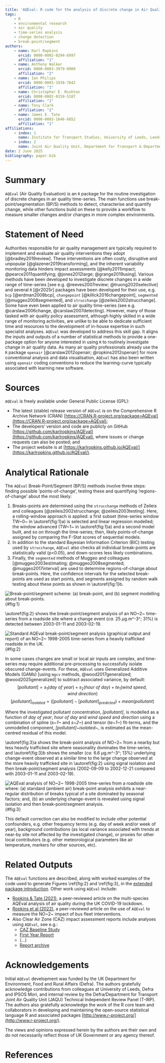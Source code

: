```yaml
---
title: 'AQEval: R code for the analysis of discrete change in Air Quality time-series'
tags: 
    - R
    - environmental research
    - air quality
    - time-series analysis 
    - change detection 
    - break-point/segment
authors:
    - name: Karl Ropkins
      orcid: 0000-0002-0294-6997
      affiliation: "1"
    - name: Anthony Walker
      orcid: 0000-0003-3979-0989
      affiliation: "2"
    - name: Ian Philips
      orcid: 0000-0003-1938-7842
      affiliation: "1"
    - name: Christopher E. Rushton
      orcid: 0000-0002-0159-5187
      affiliation: "1"
    - name: Tony Clark
      affiliation: "2"
    - name: James E. Tate
      orcid: 0000-0003-1646-6852
      affiliation: "1"
affiliations:
    - index: 1
      name: Institute for Transport Studies, University of Leeds, Leeds, LS2 9JT, UK
    - index: 2
      name: Joint Air Quality Unit, Department for Transport & Department for Environment, Food and Rural Affairs, Marsham Street London, SW1P 4DF, UK
date: 2 June 2025
bibliography: paper.bib
---
```


# Summary

`AQEval` (Air Quality Evaluation) is an `R` package for the routine investigation 
of discrete changes in air quality time-series. The main functions use 
break-point/segmentation (BP/S) methods to detect, characterise and quantify change, 
while other functions build on these to provide a workflow to measure smaller changes 
and/or changes in more complex environments. 

# Statement of Need

Authorities responsible for air quality management are typically required to implement and 
evaluate air quality interventions they adopt [@bradley2019review]. These interventions 
are often costly, disruptive and unpopular [@glazener2019transforming], and the inherent 
variability monitoring data hinders impact assessments 
[@kelly2011impact; @pearce2011quantifying; @jones2012large; @grange2019using]. Various methods 
have been developed to investigate discrete changes in a wide range of time-series 
[see e.g. @reeves2007review; @truong2020selective] and several `R` [@r2025r] packages have 
been developed for their use, e.g. `bcp` [@erdman2008bcp], `changepoint` [@killick2016changepoint], 
`segmented` [@muggeo2008segmented], and `strucchange` [@zeileis2002strucchange]. Some have even 
been applied to air quality time-series (see e.g. @carslaw2006change, @carslaw2007detecting). 
However, many of those tasked with air quality policy assessment, although highly skilled in a 
wide range of monitoring activities, are unlike to be able to dedicate sufficient time and resources 
to the development of in-house expertise in such specialist analyses. `AQEval` was developed to 
address this skill gap. It aligns the inputs and outputs of a number of statistical methods to 
provide a one-package option for anyone interested in using `R` to routinely investigate change 
in air quality data. As many air quality professionals already use the `R` package `openair` 
[@carslaw2012openair; @ropkins2012openair] for more conventional analysis and data visualisation, 
`AQEval` has also been written using `openair` coding conventions to reduce the learning-curve 
typically associated with learning new software. 

# Sources

`AQEval` is freely available under General Public License (GPL): 

-	The latest (stable) release version of `AQEval` is on the Comprehensive R Archive Network (CRAN) 
[https://CRAN.R-project.org/package=AQEval](https://CRAN.R-project.org/package=AQEval); 
-	The developers’ version and code are publicly on GitHub 
[https://github.com/karlropkins/AQEval](https://github.com/karlropkins/AQEval), where issues or change 
requests can also be posted; and 
-	The project website is at [https://karlropkins.github.io/AQEval/](https://karlropkins.github.io/AQEval/).

# Analytical Rationale

The `AQEval` Break-Point/Segment (BP/S) methods involve three steps: finding possible ‘points-of-change’, 
testing these and quantifying ‘regions-of-change’ about the most likely:  

1. Breaks-points are determined using the `strucchange` methods of Zeileis and colleagues 
   [@zeileis2002strucchange; @zeileis2003testing]. Here, a rolling-window approach is applied: 
   a first subset (time-series window TW~0~ in \autoref{fig:1}a) is selected and linear 
   regression modelled; the window advanced (TW~1~ in \autoref{fig:1}a) and a second 
   model built, and so on through the time-series; then, likely points-of-change 
   assigned by comparing the F-Stat scores of sequential models. 
2. In addition to the standard Bayesian Information Criterion (BIC) testing used by `strucchange`, 
   `AQEval` also checks all individual break-points are statistically valid (p<0.05), and down-scores 
   less likely combinations. 
3. Finally, the `segmented` methods of Muggeo and colleagues [@muggeo2003estimating; @muggeo2008segmented; 
   @muggeo2017interval] are used to determine regions-of-change about break-points. Here, the confidence 
   intervals for the selected break-points are used as start points, and segments assigned 
   by random walk testing about these points as shown in \autoref{fig:1}b. 

![Break-point/segment scheme: (a) break-point, and (b) segment modelling about break-points.](assets/figure_1.png){#fig:1} 

\autoref{fig:2} shows the break-point/segment analysis of an NO~2~ time-series from a roadside site 
where a change event (*ca.* 25 $\mu$g.m^-3^; 31%) is detected between 2003-01-11 and 2003-02-19. 

![Standard AQEval break-point/segment analysis (graphical output and report) of an NO~2~ 1998-2005 time-series from a heavily trafficked roadside in the UK.](assets/figure_2.png){#fig:2}  

In some cases changes are small or local air inputs are complex, and time-series may require additional 
pre-processing to successfully isolate obscured change-events. For these, `AQEval` uses Generalized 
Additive Models (GAMs) [using `mgcv` methods, @wood2017generalized; @wood2025generalized] to 
subtract associated variance, by default: 
$$[pollutant] = s_1(day~of~year) + s_2(hour~of~day) + te_1(wind~speed,wind~direction)$$
$$[pollutant]_{isolated} = ([pollutant] - [pollutant]_{predicted}) + mean(pollutant)$$

Where the investigated pollutant concentration, *[pollutant]*, is modelled as a function of 
*day of year*, *hour of day* and *wind speed* and *direction* using a combination of spline 
(*s~1~* and *s~2~*) and tensor (*te~1~*) fit-terms, and the unmodelled component, 
*[pollutant]~isolated~*, is estimated as the mean-centred residual of this model. 

\autoref{fig:3}a shows the break-point analysis of NO~2~ from a nearby but 
less heavily trafficked site where seasonality dominates the time-series, and \autoref{fig:3}b shows the 
smaller (*ca.* 6.6 $\mu$g.m^-3^; 13%) underlying change-event observed at a similar 
time to the large change observed at the more heavily trafficked site in \autoref{fig:2} using 
signal isolation and then break-point/segment analysis (2002-09-09 to 2002-12-21 compared with 
2003-01-11 and 2003-02-19).  
  
![AQEval analysis of NO~2~ 1998-2005 time-series from a roadside site where: (a) standard (ambient air) break-point analysis exhibits a near-regular distribution of breaks typical of a site dominated by seasonal factors; and, (b) an underlying change-event is revealed using signal isolation and then break-point/segment analysis.](assets/figure_3.png){#fig:3}

This default correction can also be modified to include other potential confounders, e.g. other 
frequency terms (e.g. day of week and/or week of year), background contributions (as 
local variance associated with trends at near-by site not affected by the investigated change), 
or proxies for other local contributors (e.g. other meteorological parameters like air temperature, 
markers for other sources, etc). 

# Related Outputs 

The `AQEval` functions are described, along with worked examples of the code used to generate 
Figures \ref{fig:2} and \ref{fig:3}, in the [extended package introduction](https://karlropkins.github.io/AQEval/articles/AQEval_Intro_Preprint.pdf). 
Other work using `AQEval` include:

-	[Ropkins & Tate (2021)](https://doi.org/10.1016/j.scitotenv.2020.142374), a peer-reviewed article 
  on the multi-species AQEval analysis of air quality during the UK COVID-19 lockdown. 
-	[Ropkins et al (2022)](https://doi.org/10.1039/D1EA00073J), a peer-reviewed article on 
  the use of `AQEval` to measure the NO~2~ impact of bus fleet interventions. 
-	Also Clear Air Zone (CAZ) impact assessment reports include analyses using `AQEval`, see e.g.: 
    - [CAZ Baseline Study](https://www.ipsos.com/sites/default/files/ct/publication/documents/2021-02/15012_localno2plans-baselineresearchfindings.pdf) 
    - [First Year Report](https://www.ipsos.com/sites/default/files/ct/news/documents/2022-05/local-no2-plans-main-report-may-2022.pdf) 
    -	(...) 
    - [Report archive](https://randd.defra.gov.uk/ProjectDetails?ProjectId=20688) 

# Acknowledgements 

Initial `AQEval` development was funded by the UK Department for Environment, Food and Rural Affairs 
(Defra). The authors gratefully acknowledge contributions from colleagues at University 
of Leeds, Defra and IPSOS Mori, and internal review by the Defra/Department for Transport Joint Air Quality 
Unit (JAQU) Technical Independent Review Panel (T-IRP). The authors also 
gratefully acknowledge the work of the R core team and collaborators in developing and 
maintaining the open-source statistical language R and associated packages [http://www.r-project.org/](http://www.r-project.org/).  

The views and opinions expressed herein by the authors are their own and do not necessarily reflect those 
of UK Government or any agency thereof.

# References
